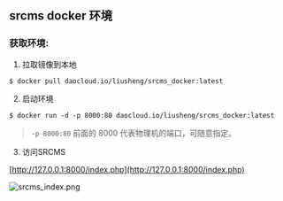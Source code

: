 ## srcms docker 环境

### 获取环境:

1. 拉取镜像到本地

 ```
$ docker pull daocloud.io/liusheng/srcms_docker:latest
 ```

2. 启动环境

 ```
$ docker run -d -p 8000:80 daocloud.io/liusheng/srcms_docker:latest
 ```
 > `-p 8000:80` 前面的 8000 代表物理机的端口，可随意指定。 

3. 访问SRCMS

[http://127.0.0.1:8000/index.php](http://127.0.0.1:8000/index.php)

![srcms_index.png](https://github.com/liusec/srcms_docker/blob/master/srcms_index.png)